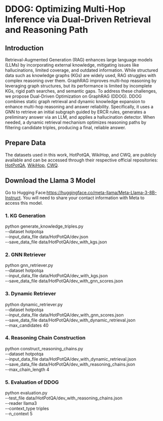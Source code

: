 # DDOG: Optimizing Multi-Hop Inference via Dual-Driven Retrieval and Reasoning Path 

## Introduction

Retrieval-Augmented Generation (RAG) enhances large language models (LLMs) by incorporating external knowledge, mitigating issues like hallucinations, limited coverage, and outdated information. While structured data such as knowledge graphs (KGs) are widely used, RAG struggles with complex reasoning over them. GraphRAG improves multi-hop reasoning by leveraging graph structures, but its performance is limited by incomplete KGs, rigid path searches, and semantic gaps. To address these challenges, we propose Dual-Driven Optimization on GraphRAG (DDOG). DDOG combines static graph retrieval and dynamic knowledge expansion to enhance multi-hop reasoning and answer reliability. Specifically, it uses a GNN to retrieve an initial subgraph guided by ERCR rules, generates a preliminary answer via an LLM, and applies a hallucination detector. When needed, a dynamic retrieval mechanism optimizes reasoning paths by filtering candidate triples, producing a final, reliable answer.
  


## Prepare Data 
The datasets used in this work, HotPotQA, WikiHop, and CWQ, are publicly available and can be accessed through their respective official repositories: [HotPotQA](https://hotpotqa.github.io/), [WikiHop](https://huggingface.co/datasets/MoE-UNC/wikihop/), 
[CWQ](https://github.com/yuancu/complex-web-questions-dataset/).  

## Download the Llama 3 Model

Go to Hugging Face:https://huggingface.co/meta-llama/Meta-Llama-3-8B-Instruct. You will need to share your contact information with Meta to access this model.

### 1. KG Generation 

python generate_knowledge_triples.py \
    --dataset hotpotqa \
    --input_data_file  data/HotPotQA/dev.json \
    --save_data_file  data/HotPotQA/dev_with_kgs.json 


### 2. GNN Retriever

python gnn_retriever.py \
    --dataset hotpotqa \
    --input_data_file data/HotPotQA/dev_with_kgs.json \
    --save_data_file data/HotPotQA/dev_with_gnn_scores.json 
    

### 3. Dynamic Retriever

python dynamic_retriever.py \
    --dataset hotpotqa \
    --input_data_file data/HotPotQA/dev_with_gnn_scores.json \
    --save_data_file data/HotPotQA/dev_with_dynamic_retrieval.json \
    --max_candidates 40

### 4. Reasoning Chain Construction

python construct_reasoning_chains.py \
    --dataset hotpotqa \
    --input_data_file data/HotPotQA/dev_with_dynamic_retrieval.json \
    --save_data_file data/HotPotQA/dev_with_reasoning_chains.json \
    --max_chain_length 4  

### 5. Evaluation of DDOG

python evaluation.py \
    --test_file data/HotPotQA/dev_with_reasoning_chains.json \
    --reader llama3 \
    --context_type triples \
    --n_context 5
